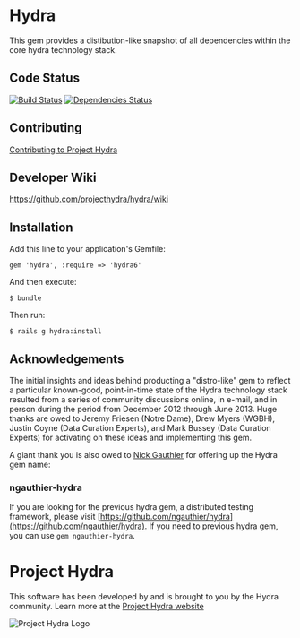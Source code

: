 # Hydra  
This gem provides a distibution-like snapshot of all dependencies within the core hydra technology stack.  

## Code Status  
[![Build Status](https://travis-ci.org/projecthydra/hydra-head.png?branch=master)](https://travis-ci.org/projecthydrahydra/hydra-head)
[![Dependencies Status](https://gemnasium.com/projecthydra/hydra.png)](https://gemnasium.com/projecthydra/hydra)

## Contributing  
[Contributing to Project Hydra](CONTRIBUTING.md)

## Developer Wiki  
https://github.com/projecthydra/hydra/wiki

## Installation

Add this line to your application's Gemfile:

    gem 'hydra', :require => 'hydra6'

And then execute:

    $ bundle

Then run:

    $ rails g hydra:install
    
## Acknowledgements  
The initial insights and ideas behind producting a "distro-like" gem to reflect a particular known-good, 
point-in-time state of the Hydra technology stack resulted from a series of community discussions online, 
in e-mail, and in person during the period from December 2012 through June 2013.  Huge thanks are owed to
Jeremy Friesen (Notre Dame), Drew Myers (WGBH), Justin Coyne (Data Curation Experts),
and Mark Bussey (Data Curation Experts) for activating on these ideas and implementing this gem.  

A giant thank you is also owed to [Nick Gauthier](https://github.com/ngauthier) for offering up the Hydra gem name:

### ngauthier-hydra  
If you are looking for the previous hydra gem, a distributed testing framework,
please visit [https://github.com/ngauthier/hydra](https://github.com/ngauthier/hydra).
If you need to previous hydra gem, you can use `gem ngauthier-hydra`.

# Project Hydra  
This software has been developed by and is brought to you by the Hydra community.  Learn more at the
[Project Hydra website](http://projecthydra.org)

![Project Hydra Logo](https://github.com/uvalib/libra-oa/blob/a6564a9e5c13b7873dc883367f5e307bf715d6cf/public/images/powered_by_hydra.png?raw=true)
